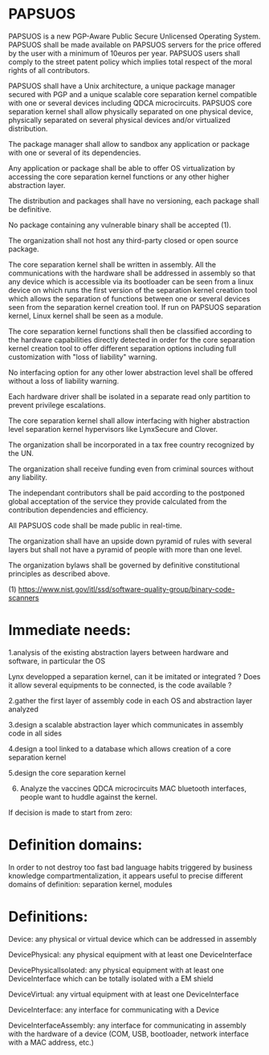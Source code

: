 # PAPSUOS

PAPSUOS is a new PGP-Aware Public Secure Unlicensed Operating System. PAPSUOS shall be made available on PAPSUOS servers for the price offered by the user with a minimum of 10euros per year. PAPSUOS users shall comply to the street patent policy which implies total respect of the moral rights of all contributors.

PAPSUOS shall have a Unix architecture, a unique package manager secured with PGP and a unique scalable core separation kernel compatible with one or several devices including QDCA microcircuits. PAPSUOS core separation kernel shall allow physically separated on one physical device, physically separated on several physical devices and/or virtualized distribution.

The package manager shall allow to sandbox any application or package with one or several of its dependencies.

Any application or package shall be able to offer OS virtualization by accessing the core separation kernel functions or any other higher abstraction layer.

The distribution and packages shall have no versioning, each package shall be definitive.

No package containing any vulnerable binary shall be accepted (1).

The organization shall not host any third-party closed or open source package.

The core separation kernel shall be written in assembly. All the communications with the hardware shall be addressed in assembly so that any device which is accessible via its bootloader can be seen from a linux device on which runs the first version of the separation kernel creation tool which allows the separation of functions between one or several devices seen from the separation kernel creation tool. If run on PAPSUOS separation kernel, Linux kernel shall be seen as a module.

The core separation kernel functions shall then be classified according to the hardware capabilities directly detected in order for the core separation kernel creation tool to offer different separation options including full customization with "loss of liability" warning.

No interfacing option for any other lower abstraction level shall be offered without a loss of liability warning.

Each hardware driver shall be isolated in a separate read only partition to prevent privilege escalations.

The core separation kernel shall allow interfacing with higher abstraction level separation kernel hypervisors like LynxSecure and Clover.

The organization shall be incorporated in a tax free country recognized by the UN.

The organization shall receive funding even from criminal sources without any liability.

The independant contributors shall be paid according to the postponed global acceptation of the service they provide calculated from the contribution dependencies and efficiency.

All PAPSUOS code shall be made public in real-time.

The organization shall have an upside down pyramid of rules with several layers but shall not have a pyramid of people with more than one level.

The organization bylaws shall be governed by definitive constitutional principles as described above.

(1) https://www.nist.gov/itl/ssd/software-quality-group/binary-code-scanners


# Immediate needs:


1.analysis of the existing abstraction layers between hardware and software, in particular the OS

Lynx developped a separation kernel, can it be imitated or integrated ? Does it allow several equipments to be connected, is the code available ?


2.gather the first layer of assembly code in each OS and abstraction layer analyzed


3.design a scalable abstraction layer which communicates in assembly code in all sides


4.design a tool linked to a database which allows creation of a core separation kernel


5.design the core separation kernel


6. Analyze the vaccines QDCA microcircuits MAC bluetooth interfaces, people want to huddle against the kernel.






If decision is made to start from zero:


# Definition domains:


In order to not destroy too fast bad language habits triggered by business knowledge compartmentalization, it appears useful to precise different domains of definition: separation kernel, modules


# Definitions:


Device: any physical or virtual device which can be addressed in assembly


DevicePhysical: any physical equipment with at least one DeviceInterface


DevicePhysicalIsolated: any physical equipment with at least one DeviceInterface which can be totally isolated with a EM shield


DeviceVirtual: any virtual equipment with at least one DeviceInterface


DeviceInterface: any interface for communicating with a Device


DeviceInterfaceAssembly: any interface for communicating in assembly with the hardware of a device (COM, USB, bootloader, network interface with a MAC address, etc.)
